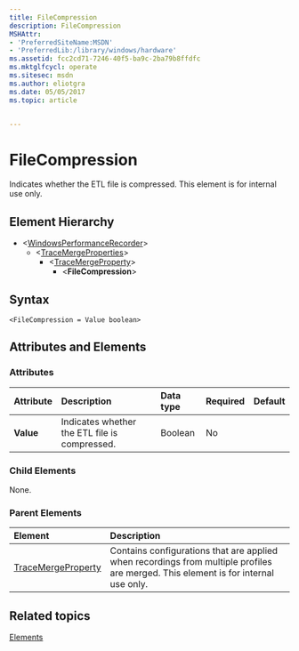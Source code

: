 ```yaml
---
title: FileCompression
description: FileCompression
MSHAttr:
- 'PreferredSiteName:MSDN'
- 'PreferredLib:/library/windows/hardware'
ms.assetid: fcc2cd71-7246-40f5-ba9c-2ba79b8ffdfc
ms.mktglfcycl: operate
ms.sitesec: msdn
ms.author: eliotgra
ms.date: 05/05/2017
ms.topic: article


---
```



# FileCompression

Indicates whether the ETL file is compressed. This element is for internal use only.


## Element Hierarchy

* \<[WindowsPerformanceRecorder](windowsperformancerecorder.md)\>
  * \<[TraceMergeProperties](tracemergeproperties.md)\>
    * \<[TraceMergeProperty](tracemergeproperty.md)\>
      * \<**FileCompression**\>


## Syntax

```
<FileCompression = Value boolean>
```


## Attributes and Elements


### Attributes

| Attribute | Description                                   | Data type | Required | Default |
| :-------- | :-------------------------------------------- | :-------- | :------- | :------ |
| **Value** | Indicates whether the ETL file is compressed. | Boolean   | No       |         |


### Child Elements

None.


### Parent Elements

| Element                                     | Description                                                                                                                        |
| :------------------------------------------ | :--------------------------------------------------------------------------------------------------------------------------------- |
| [TraceMergeProperty](tracemergeproperty.md) | Contains configurations that are applied when recordings from multiple profiles are merged. This element is for internal use only. |


## Related topics

[Elements](elements.md)

